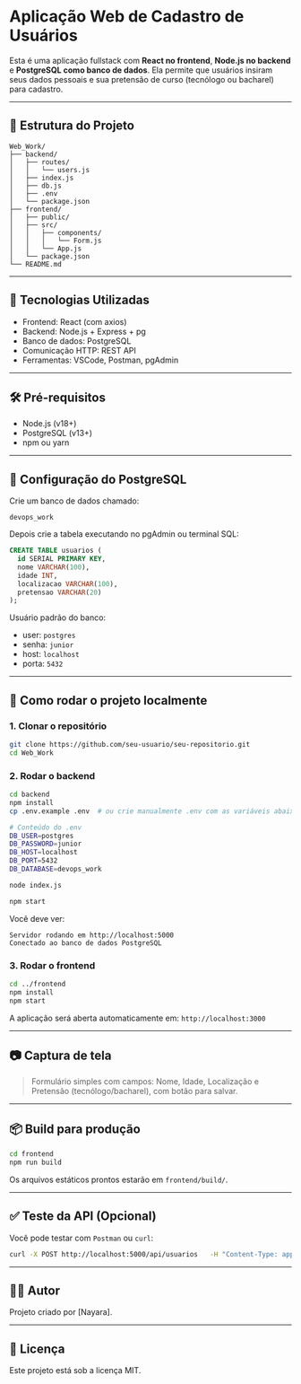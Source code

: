 
# Aplicação Web de Cadastro de Usuários

Esta é uma aplicação fullstack com **React no frontend**, **Node.js no backend** e **PostgreSQL como banco de dados**.
Ela permite que usuários insiram seus dados pessoais e sua pretensão de curso (tecnólogo ou bacharel) para cadastro.

---

## 📁 Estrutura do Projeto

```
Web_Work/
├── backend/
│   ├── routes/
│   │   └── users.js
│   ├── index.js
│   ├── db.js
│   ├── .env
│   └── package.json
├── frontend/
│   ├── public/
│   ├── src/
│   │   ├── components/
│   │   │   └── Form.js
│   │   └── App.js
│   └── package.json
└── README.md
```

---

## 🚀 Tecnologias Utilizadas

- Frontend: React (com axios)
- Backend: Node.js + Express + pg
- Banco de dados: PostgreSQL
- Comunicação HTTP: REST API
- Ferramentas: VSCode, Postman, pgAdmin

---

## 🛠️ Pré-requisitos

- Node.js (v18+)
- PostgreSQL (v13+)
- npm ou yarn

---

## 🐘 Configuração do PostgreSQL

Crie um banco de dados chamado:

```
devops_work
```

Depois crie a tabela executando no pgAdmin ou terminal SQL:

```sql
CREATE TABLE usuarios (
  id SERIAL PRIMARY KEY,
  nome VARCHAR(100),
  idade INT,
  localizacao VARCHAR(100),
  pretensao VARCHAR(20)
);
```

Usuário padrão do banco:

- user: `postgres`
- senha: `junior`
- host: `localhost`
- porta: `5432`

---

## 🔧 Como rodar o projeto localmente

### 1. Clonar o repositório

```bash
git clone https://github.com/seu-usuario/seu-repositorio.git
cd Web_Work
```

### 2. Rodar o backend

```bash
cd backend
npm install
cp .env.example .env  # ou crie manualmente .env com as variáveis abaixo

# Conteúdo do .env
DB_USER=postgres
DB_PASSWORD=junior
DB_HOST=localhost
DB_PORT=5432
DB_DATABASE=devops_work

node index.js

npm start 
```

Você deve ver:
```
Servidor rodando em http://localhost:5000
Conectado ao banco de dados PostgreSQL
```

### 3. Rodar o frontend

```bash
cd ../frontend
npm install
npm start
```

A aplicação será aberta automaticamente em: `http://localhost:3000`

---

## 📷 Captura de tela

> Formulário simples com campos: Nome, Idade, Localização e Pretensão (tecnólogo/bacharel), com botão para salvar.

---

## 📦 Build para produção

```bash
cd frontend
npm run build
```

Os arquivos estáticos prontos estarão em `frontend/build/`.

---

## ✅ Teste da API (Opcional)

Você pode testar com `Postman` ou `curl`:

```bash
curl -X POST http://localhost:5000/api/usuarios   -H "Content-Type: application/json"   -d '{"nome":"Ana","idade":22,"localizacao":"SP","pretensao":"tecnologo"}'
```

---

## 🙋‍♂️ Autor

Projeto criado por [Nayara].

---

## 📝 Licença

Este projeto está sob a licença MIT.
